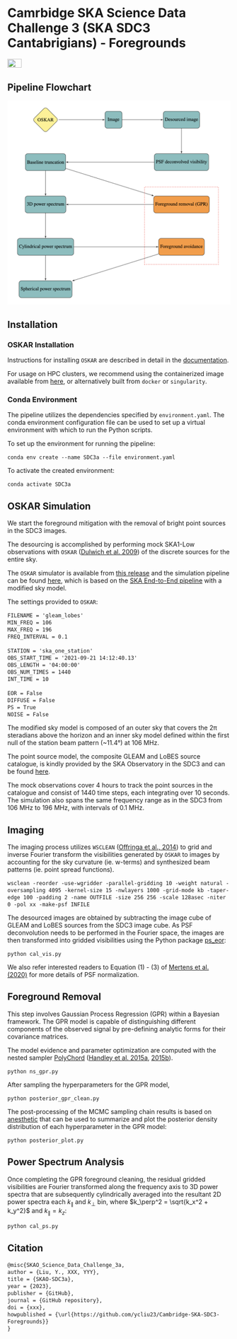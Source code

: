 # Camrbidge SKA Science Data Challenge 3 (SKA SDC3 Cantabrigians) - Foregrounds

<img src="https://uc9e62fbdf8f7783342b43806158.previews.dropboxusercontent.com/p/thumb/ACFT81THAHQgC3tmtABXCEcjCq-zQXPIetE0LWVjHhJxHJhGFLwr4DKHhF5TTG7pNXAbQTnKv42bWuZsmcnwzC147D6Ezzt0ixyZ55b39_8ifDcfgwtucK6Amws1q94uwDf-uTSA_p3WQftzDm6H43M85246IyH6ezHiI7rmRq6wmKI1_UPw6mtRnRRkIR2Zi6YPokxEmuoTkMx06mpPbZ8CIKoVILsHTtIz8br67iTA58HRR8DD5FfLj_ZQC36NI_wwWL-FKcZZxN88YErKmmqvKdGfkuVUS512018brpnhAF4wjm40gR0u8vUJbwYU1dt-hgnKozhzsMFOtg3O47e73BO2Bk_PCiACN2GsR5HUKzvC_aw1anOuhL9fk3XUFwU/p.png" width="25%" height="25%">

## Pipeline Flowchart
![Flowchart](illustration/ska_sdc3_pipeline.png)

## Installation

### OSKAR Installation
Instructions for installing `OSKAR` are described in detail in the [documentation](https://ska-telescope.gitlab.io/sim/oskar/install/install.html). 

For usage on HPC clusters, we recommend using the containerized image available from [here](https://github.com/OxfordSKA/OSKAR/releases), or alternatively built from `docker` or `singularity`.

### Conda Environment
The pipeline utilizes the dependencies specified by `environment.yaml`. The conda environment configuration file can be used to set up a virtual environment with which to run the Python scripts.

To set up the environment for running the pipeline:
```
conda env create --name SDC3a --file environment.yaml
```
To activate the created environment:
```
conda activate SDC3a
```

## OSKAR Simulation
We start the foreground mitigation with the removal of bright point sources in the SDC3 images. 

The desourcing is accomplished by performing mock SKA1-Low observations with `OSKAR` ([Dulwich et al. 2009](https://pos.sissa.it/132/031/pdf)) of the discrete sources for the entire sky.

The `OSKAR` simulator is available from [this release](https://github.com/OxfordSKA/OSKAR) and the simulation pipeline can be found [here](https://github.com/ycliu23/SKA_Power_Spectrum_and_EoR_Window), 
which is based on the [SKA End-to-End pipeline](https://github.com/oharao/SKA_Power_Spectrum_and_EoR_Window) with a modified sky model. 

The settings provided to `OSKAR`:
```
FILENAME = 'gleam_lobes'
MIN_FREQ = 106
MAX_FREQ = 196
FREQ_INTERVAL = 0.1

STATION = 'ska_one_station'
OBS_START_TIME = '2021-09-21 14:12:40.13'
OBS_LENGTH = '04:00:00'
OBS_NUM_TIMES = 1440
INT_TIME = 10

EOR = False
DIFFUSE = False
PS = True
NOISE = False
```
The modified sky model is composed of an outer sky that covers the $\mathrm{2\pi}$ steradians above the horizon and an inner sky model defined within the first null of the station beam pattern (~11.4&deg;) at 106 MHz. 

The point source model, the composite GLEAM and LoBES source catalogue, is kindly provided by the SKA Observatory in the SDC3 and can be found [here](https://drive.google.com/file/d/14nfYmwlyqL7NzMqWtMxYfaFBccrjxKll/view?usp=drive_link). 

The mock observations cover 4 hours to track the point sources in the catalogue and consist of 1440 time steps, each integrating over 10 seconds. The simulation also spans the same frequency range as in the SDC3 from 106 MHz to 196 MHz, with intervals of 0.1 MHz.

## Imaging
The imaging process utilizes `WSCLEAN` ([Offringa et al., 2014](https://arxiv.org/pdf/1407.1943.pdf)) to grid and inverse Fourier transform the visibilities generated by `OSKAR` to images by accounting for the sky curvature (ie. w-terms) and synthesized beam patterns (ie. point spread functions).
```
wsclean -reorder -use-wgridder -parallel-gridding 10 -weight natural -oversampling 4095 -kernel-size 15 -nwlayers 1000 -grid-mode kb -taper-edge 100 -padding 2 -name OUTFILE -size 256 256 -scale 128asec -niter 0 -pol xx -make-psf INFILE
```
The desourced images are obtained by subtracting the image cube of GLEAM and LoBES sources from the SDC3 image cube. As PSF deconvolution needs to be performed in the Fourier space, the images are then transformed into gridded visibilities using the Python package [ps_eor](https://gitlab.com/flomertens/ps_eor):
```
python cal_vis.py
```
We also refer interested readers to Equation (1) - (3) of [Mertens et al. (2020)](https://arxiv.org/abs/2002.07196) for more details of PSF normalization.

## Foreground Removal
This step involves Gaussian Process Regression (GPR) within a Bayesian framework. The GPR model is capable of distinguishing different components of the observed signal by pre-defining analytic forms for their covariance matrices.

The model evidence and parameter optimization are computed with the nested sampler [PolyChord](https://github.com/PolyChord/PolyChordLite/tree/master) ([Handley et al. 2015a](https://arxiv.org/abs/1502.01856), [2015b](https://arxiv.org/abs/1506.00171)).

```
python ns_gpr.py
```
After sampling the hyperparameters for the GPR model,
```
python posterior_gpr_clean.py
```
The post-processing of the MCMC sampling chain results is based on [anesthetic](https://github.com/handley-lab/anesthetic) that can be used to summarize and plot the posterior density distribution of each hyperparameter in the GPR model:
```
python posterior_plot.py
```

## Power Spectrum Analysis
Once completing the GPR foreground cleaning, the residual gridded visibilities are Fourier transformed along the frequency axis to 3D power spectra that are subsequently cylindrically averaged into the resultant 2D power spectra each $k_\parallel$ and $k_\perp$ bin, where $k_\perp^2 = \sqrt{k_x^2 + k_y^2}$ and $k_\parallel = k_z$:

```
python cal_ps.py
```

## Citation
```
@misc{SKAO_Science_Data_Challenge_3a,
author = {Liu, Y., XXX, YYY},
title = {SKAO-SDC3a},
year = {2023},
publisher = {GitHub},
journal = {GitHub repository},
doi = {xxx},
howpublished = {\url{https://github.com/ycliu23/Cambridge-SKA-SDC3-Foregrounds}}
}
```
